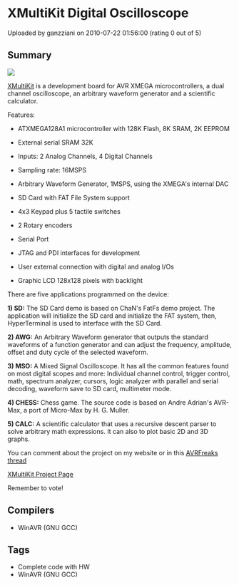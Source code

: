 # XMultiKit Digital Oscilloscope

Uploaded by ganzziani on 2010-07-22 01:56:00 (rating 0 out of 5)

## Summary

![](http://www.gabotronics.com/components/com_virtuemart/shop_image/product/resized/xmultikit-on_87x100.jpg)  

[XMultiKit](http://www.gabotronics.com/development-boards/xmega-xmultikit.htm) is a development board for AVR XMEGA microcontrollers, a dual channel oscilloscope, an arbitrary waveform generator and a scientific calculator.


Features:


 * ATXMEGA128A1 microcontroller with 128K Flash, 8K SRAM, 2K EEPROM  

 * External serial SRAM 32K  

 * Inputs: 2 Analog Channels, 4 Digital Channels  

 * Sampling rate: 16MSPS  

 * Arbitrary Waveform Generator, 1MSPS, using the XMEGA's internal DAC  

 * SD Card with FAT File System support  

 * 4x3 Keypad plus 5 tactile switches  

 * 2 Rotary encoders  

 * Serial Port  

 * JTAG and PDI interfaces for development  

 * User external connection with digital and analog I/Os  

 * Graphic LCD 128x128 pixels with backlight


There are five applications programmed on the device:


**1) SD:** The SD Card demo is based on ChaN's FatFs demo project. The application will initialize the SD card and initialize the FAT system, then, HyperTerminal is used to interface with the SD Card.


**2) AWG:** An Arbitrary Waveform generator that outputs the standard waveforms of a function generator and can adjust the frequency, amplitude, offset and duty cycle of the selected waveform.


**3) MSO:** A Mixed Signal Oscilloscope. It has all the common features found on most digital scopes and more: Individual channel control, trigger control, math, spectrum analyzer, cursors, logic analyzer with parallel and serial decoding, waveform save to SD card, multimeter mode.


**4) CHESS:** Chess game. The source code is based on Andre Adrian's AVR-Max, a port of Micro-Max by H. G. Muller.


**5) CALC:** A scientific calculator that uses a recursive descent parser to solve arbitrary math expressions. It can also to plot basic 2D and 3D graphs.


You can comment about the project on my website or in this [AVRFreaks thread](https://www.avrfreaks.net/index.php?name=PNphpBB2&file=viewtopic&t=80681) 


[XMultiKit Project Page](http://www.gabotronics.com/development-boards/xmega-xmultikit.htm)


Remember to vote!

## Compilers

- WinAVR (GNU GCC)

## Tags

- Complete code with HW
- WinAVR (GNU GCC)
